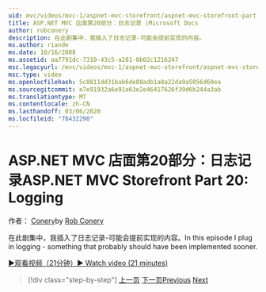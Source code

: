 ```yaml
---
uid: mvc/videos/mvc-1/aspnet-mvc-storefront/aspnet-mvc-storefront-part-20-logging
title: ASP.NET MVC 店面第20部分：日志记录 |Microsoft Docs
author: robconery
description: 在此剧集中，我插入了日志记录-可能会提前实现的内容。
ms.author: riande
ms.date: 10/16/2008
ms.assetid: aa7791dc-7310-43c5-a281-0b02c1216247
msc.legacyurl: /mvc/videos/mvc-1/aspnet-mvc-storefront/aspnet-mvc-storefront-part-20-logging
msc.type: video
ms.openlocfilehash: 5c8811dd31bab6de88adb1a8a22da9a5056d69ea
ms.sourcegitcommit: e7e91932a6e91a63e2e46417626f39d6b244a3ab
ms.translationtype: MT
ms.contentlocale: zh-CN
ms.lasthandoff: 03/06/2020
ms.locfileid: "78432290"
---
```

# <a name="aspnet-mvc-storefront-part-20-logging"></a><span data-ttu-id="66644-103">ASP.NET MVC 店面第20部分：日志记录</span><span class="sxs-lookup"><span data-stu-id="66644-103">ASP.NET MVC Storefront Part 20: Logging</span></span>

<span data-ttu-id="66644-104">作者： [Conery](https://github.com/robconery)</span><span class="sxs-lookup"><span data-stu-id="66644-104">by [Rob Conery](https://github.com/robconery)</span></span>

<span data-ttu-id="66644-105">在此剧集中，我插入了日志记录-可能会提前实现的内容。</span><span class="sxs-lookup"><span data-stu-id="66644-105">In this episode I plug in logging - something that probably should have been implemented sooner.</span></span>

[<span data-ttu-id="66644-106">&#9654;观看视频（21分钟）</span><span class="sxs-lookup"><span data-stu-id="66644-106">&#9654; Watch video (21 minutes)</span></span>](https://channel9.msdn.com/Blogs/ASP-NET-Site-Videos/aspnet-mvc-storefront-part-20-logging)

> [!div class="step-by-step"]
> <span data-ttu-id="66644-107">[上一页](aspnet-mvc-storefront-part-19a-windows-workflow-followup.md)
> [下一页](aspnet-mvc-storefront-part-21-order-manager-and-personalization.md)</span><span class="sxs-lookup"><span data-stu-id="66644-107">[Previous](aspnet-mvc-storefront-part-19a-windows-workflow-followup.md)
[Next](aspnet-mvc-storefront-part-21-order-manager-and-personalization.md)</span></span>
